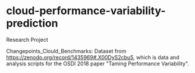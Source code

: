# cloud-performance-variability-prediction
Research Project

Changepoints_Clould_Benchmarks: Dataset from https://zenodo.org/record/1435969#.X00DyS2cbu5, which is data and analysis scripts for the OSDI 2018 paper "Taming Performance Variability".
